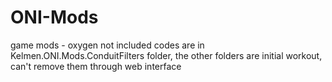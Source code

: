 # ONI-Mods
game mods - oxygen not included
codes are in Kelmen.ONI.Mods.ConduitFilters folder, the other folders are initial workout, can't remove them through web interface

